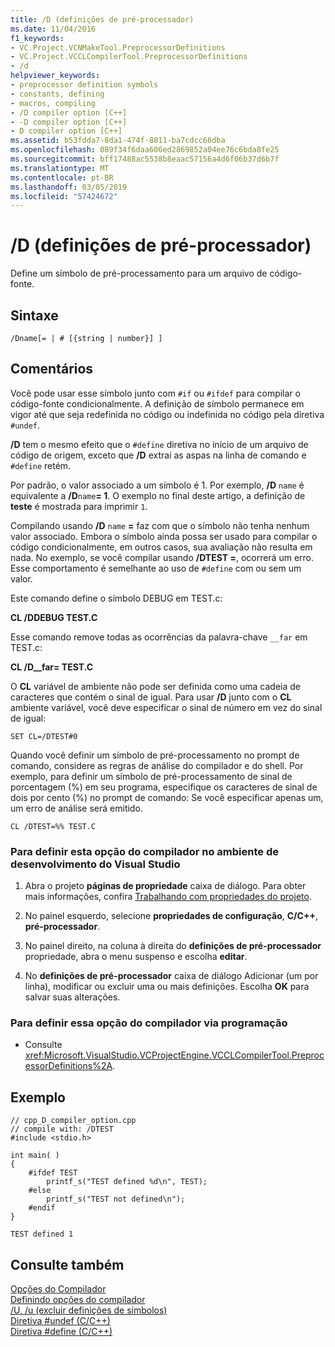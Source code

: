```yaml
---
title: /D (definições de pré-processador)
ms.date: 11/04/2016
f1_keywords:
- VC.Project.VCNMakeTool.PreprocessorDefinitions
- VC.Project.VCCLCompilerTool.PreprocessorDefinitions
- /d
helpviewer_keywords:
- preprocessor definition symbols
- constants, defining
- macros, compiling
- /D compiler option [C++]
- -D compiler option [C++]
- D compiler option [C++]
ms.assetid: b53fdda7-8da1-474f-8811-ba7cdcc66dba
ms.openlocfilehash: 089f34f6daa606ed2869852a04ee76c6bda8fe25
ms.sourcegitcommit: bff17488ac5538b8eaac57156a4d6f06b37d6b7f
ms.translationtype: MT
ms.contentlocale: pt-BR
ms.lasthandoff: 03/05/2019
ms.locfileid: "57424672"
---
```

# <a name="d-preprocessor-definitions"></a>/D (definições de pré-processador)

Define um símbolo de pré-processamento para um arquivo de código-fonte.

## <a name="syntax"></a>Sintaxe

```
/Dname[= | # [{string | number}] ]
```

## <a name="remarks"></a>Comentários

Você pode usar esse símbolo junto com `#if` ou `#ifdef` para compilar o código-fonte condicionalmente. A definição de símbolo permanece em vigor até que seja redefinida no código ou indefinida no código pela diretiva `#undef`.

**/D** tem o mesmo efeito que o `#define` diretiva no início de um arquivo de código de origem, exceto que **/D** extrai as aspas na linha de comando e `#define` retém.

Por padrão, o valor associado a um símbolo é 1. Por exemplo, **/D** `name` é equivalente a **/D**`name`**= 1**. O exemplo no final deste artigo, a definição de **teste** é mostrada para imprimir `1`.

Compilando usando **/D** `name` **=** faz com que o símbolo não tenha nenhum valor associado. Embora o símbolo ainda possa ser usado para compilar o código condicionalmente, em outros casos, sua avaliação não resulta em nada. No exemplo, se você compilar usando **/DTEST =**, ocorrerá um erro. Esse comportamento é semelhante ao uso de `#define` com ou sem um valor.

Este comando define o símbolo DEBUG em TEST.c:

**CL /DDEBUG  TEST.C**

Esse comando remove todas as ocorrências da palavra-chave `__far` em TEST.c:

**CL /D__far=  TEST.C**

O **CL** variável de ambiente não pode ser definida como uma cadeia de caracteres que contém o sinal de igual. Para usar **/D** junto com o **CL** ambiente variável, você deve especificar o sinal de número em vez do sinal de igual:

```
SET CL=/DTEST#0
```

Quando você definir um símbolo de pré-processamento no prompt de comando, considere as regras de análise do compilador e do shell. Por exemplo, para definir um símbolo de pré-processamento de sinal de porcentagem (%) em seu programa, especifique os caracteres de sinal de dois por cento (%) no prompt de comando: Se você especificar apenas um, um erro de análise será emitido.

```
CL /DTEST=%% TEST.C
```

### <a name="to-set-this-compiler-option-in-the-visual-studio-development-environment"></a>Para definir esta opção do compilador no ambiente de desenvolvimento do Visual Studio

1. Abra o projeto **páginas de propriedade** caixa de diálogo. Para obter mais informações, confira [Trabalhando com propriedades do projeto](../../ide/working-with-project-properties.md).

1. No painel esquerdo, selecione **propriedades de configuração**, **C/C++**, **pré-processador**.

1. No painel direito, na coluna à direita do **definições de pré-processador** propriedade, abra o menu suspenso e escolha **editar**.

1. No **definições de pré-processador** caixa de diálogo Adicionar (um por linha), modificar ou excluir uma ou mais definições. Escolha **OK** para salvar suas alterações.

### <a name="to-set-this-compiler-option-programmatically"></a>Para definir essa opção do compilador via programação

- Consulte <xref:Microsoft.VisualStudio.VCProjectEngine.VCCLCompilerTool.PreprocessorDefinitions%2A>.

## <a name="example"></a>Exemplo

```
// cpp_D_compiler_option.cpp
// compile with: /DTEST
#include <stdio.h>

int main( )
{
    #ifdef TEST
        printf_s("TEST defined %d\n", TEST);
    #else
        printf_s("TEST not defined\n");
    #endif
}
```

```Output
TEST defined 1
```

## <a name="see-also"></a>Consulte também

[Opções do Compilador](../../build/reference/compiler-options.md)<br/>
[Definindo opções do compilador](../../build/reference/setting-compiler-options.md)<br/>
[/U, /u (excluir definições de símbolos)](../../build/reference/u-u-undefine-symbols.md)<br/>
[Diretiva #undef (C/C++)](../../preprocessor/hash-undef-directive-c-cpp.md)<br/>
[Diretiva #define (C/C++)](../../preprocessor/hash-define-directive-c-cpp.md)
